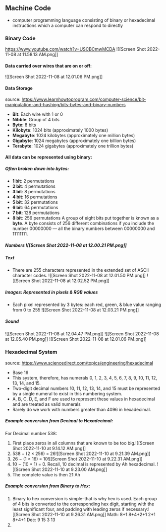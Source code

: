 ## Machine Code
- computer programming language consisting of binary or hexadecimal instructions which a computer can respond to directly

### Binary Code
https://www.youtube.com/watch?v=USCBCmwMCDA
![[Screen Shot 2022-11-08 at 11.58.13 AM.png]]

#### Data carried over wires that are on or off:
![[Screen Shot 2022-11-08 at 12.01.06 PM.png]]

#### Data Storage
source: https://www.learnhowtoprogram.com/computer-science/bit-manipulation-and-hashing/bits-bytes-and-binary-numbers
- **Bit**: Each wire with 1 or 0
- **Nibble**: Group of 4 bits
- **Byte**: 8 bits
- **Kilobyte**: 1024 bits (approximately 1000 bytes)
- **Megabyte**: 1024 kilobytes (approximately one million bytes)
- **Gigabyte**: 1024 megabytes (approximately one billion bytes)
- **Terabyte**: 1024 gigabytes (approximately one trillion bytes)
  
#### All data can be represented using binary:
##### Often broken down into bytes:
-   **1 bit**: 2 permutations
-   **2 bit**: 4 permutations
-   **3 bit**: 8 permutations
-   **4 bit**: 16 permutations
-   **5 bit**: 32 permutations
-   **6 bit**: 64 permutations
-   **7 bit**: 128 permutations
-   **8 bit**: 256 permutations
A group of eight bits put together is known as a **byte**. A byte consists of 256 different combinations if you include the number 00000000 — all the binary numbers between 00000000 and 11111111.

##### Numbers ![[Screen Shot 2022-11-08 at 12.00.21 PM.png]]
##### Text
- There are 255 characters represented in the extended set of ASCII character codes.
![[Screen Shot 2022-11-08 at 12.01.50 PM.png]]
![[Screen Shot 2022-11-08 at 12.02.52 PM.png]]
##### Images: Represented in pixels & RGB values
- Each pixel represented by 3 bytes: each red, green, & blue value ranging from 0 to 255
  ![[Screen Shot 2022-11-08 at 12.03.21 PM.png]]
##### Sound
  ![[Screen Shot 2022-11-08 at 12.04.47 PM.png]]
![[Screen Shot 2022-11-08 at 12.05.40 PM.png]]
![[Screen Shot 2022-11-08 at 12.01.06 PM.png]]

### Hexadecimal System
source: https://www.sciencedirect.com/topics/engineering/hexadecimal
- Base 16 
- This system, therefore, has numerals 0, 1, 2, 3, 4, 5, 6, 7, 8, 9, 10, 11, 12, 13, 14, and 15.
- Two-digit decimal numbers 10, 11, 12, 13, 14, and 15 must be represented by a single numeral to exist in this numbering system.
- A, B, C, D, E, and F are used to represent these values in hexadecimal and are treated as valid numerals
- Rarely do we work with numbers greater than 4096 in hexadecimal.
##### Example conversion from Decimal to Hexadecimal:
For Decimal number 538:
  1. First place zeros in all columns that are known to be too big.![[Screen Shot 2022-11-10 at 9.14.12 AM.png]]
  2. 538 − (2 × 256) = 26![[Screen Shot 2022-11-10 at 9.21.39 AM.png]]
  3. 26 − (1 × 16) = 10![[Screen Shot 2022-11-10 at 9.22.31 AM.png]]
  4. 10 − (10 * 1) = 0. Recall, 10 decimal is represented by Ah hexadecimal. ![[Screen Shot 2022-11-10 at 9.23.00 AM.png]]
  5. The complete value is then 21 Ah

##### Example conversion from Binary to Hex:
1. Binary to hex conversion is simple–that is why hex is used. Each group of 4 bits is converted to the corresponding hex digit, starting with the least significant four, and padding with leading zeros if necessary:![[Screen Shot 2022-11-10 at 9.26.31 AM.png]]
Math: 8+1               8+4+2+1            2+1                    8+4+1
Dec:    9                       15                     3                         13
1. 